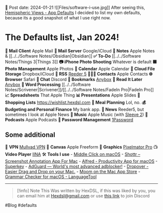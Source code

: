 
📆 Post date: 2024-01-21 
![[Files/software-i-use.jpg]]
After seeing this, [Hemispheric Views - App Defaults](https://defaults.rknight.me) I decided to list my own defaults, because its a good snapshot of what I use right now. 

# The Defaults list, Jan 2024! 

**📨 Mail Client** Apple Mail
**📮 Mail Server** Google/iCloud
**📝 Notes** Apple Notes & [[../../Software Notes/Obsidian|Obsidian]]
**✅ To-Do** [[../../Software Notes/Things 3|Things 3]]
**📷 iPhone Photo Shooting** Whatever is default
**🟦 Photo Management** Apple Photos
**📆 Calendar** Apple Calendar
**📁 Cloud File Storage** Dropbox/iCloud
**📖 RSS** [Reeder 5](https://reederapp.com)
**🙍🏻‍♂️ Contacts** Apple Contacts
**🌐 Browser** Safari
**💬 Chat** Discord
**🔖 Bookmarks** [Anybox](https://anybox.app)
**📑 Read It Later** [Anybox](https://anybox.app)
**📜 Word Processing** [[../../Software Notes/Scrivener|Scrivener]]/[[../../Software Notes/FadeIn Pro|FadeIn Pro]] 
**📈 Spreadsheets** That Apple Thing
**📊 Presentations** Apple Slides
**🛒 Shopping Lists** https://wishlist.hexdsl.com
**🍴 Meal Planning** Lol, no. 
**💰 Budgeting and Personal Finance** My bank app. 
**📰 News** Reeder5, but sometimes I look at Apple News
**🎵 Music** Apple Music (with [Sleeve 2](https://replay.software/sleeve))
**🎤 Podcasts** Apple Podcasts
**🔐 Password Management** [1Password](https://1password.com)

## Some additional
🔐 **VPN** [Mullvad VPN](https://mullvad.net/en)
📝 **Canvas** Apple Freeform 
🎨 **Graphics** [Pixelmator Pro](https://www.pixelmator.com/pro/)
📺 **Video Player** [IINA](https://iina.io)
🛠️ **Tools I use** 
	- [Middle Click on macOS](https://middleclick.app)
	- [Shottr – Screenshot Annotation App For Mac](https://shottr.cc)
	- [Alfred - Productivity App for macOS](https://www.alfredapp.com)
	- [Superkey](https://superkey.app)
	- [AdGuard — World's most advanced adblocker!](https://adguard.com/en/welcome.html)
	- [Dropover - Easier Drag and Drop on your Mac.](https://dropoverapp.com)
	- [Moom on the Mac App Store](https://apps.apple.com/us/app/moom/id419330170?mt=12)
	- [Grammar Checker for macOS - LanguageTool](https://languagetool.org/mac-desktop) 

---

> [!info] Note
> This Was written by HexDSL, if this was liked by you, you can email him at [Hexdsl@gmail.com](mailto:hexdsl@gmail.com) or use [this link](https://discord.hexdsl.com) to join Discord

#Blog #defaults 